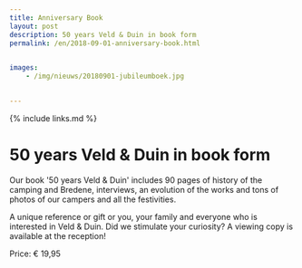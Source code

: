 ```yaml
---
title: Anniversary Book 
layout: post
description: 50 years Veld & Duin in book form
permalink: /en/2018-09-01-anniversary-book.html

    
images: 
    - /img/nieuws/20180901-jubileumboek.jpg

    
---
```


{% include links.md %}

# 50 years Veld & Duin in book form

Our book '50 years Veld & Duin' includes 90 pages of history of the camping and Bredene, interviews, an evolution of the works and tons of photos of our campers and all the festivities. 

A unique reference or gift or you, your family and everyone who is interested in Veld & Duin. Did we stimulate your curiosity? A viewing copy is available at the reception!

Price: € 19,95


